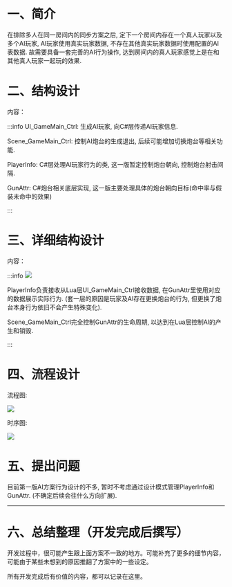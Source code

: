# 一、简介
在排除多人在同一房间内的同步方案之后, 定下一个房间内存在一个真人玩家以及多个AI玩家, AI玩家使用真实玩家数据, 不存在其他真实玩家数据时使用配置的AI表数据. 故需要具备一套完善的AI行为操作, 达到房间内的真人玩家感觉上是在和其他真人玩家一起玩的效果.

# 二、结构设计
内容：

:::info
UI_GameMain_Ctrl: 生成AI玩家, 向C#层传递AI玩家信息.

Scene_GameMain_Ctrl: 控制AI炮台的生成退出, 后续可能增加切换炮台等相关功能.

PlayerInfo: C#层处理AI玩家行为的类, 这一版暂定控制炮台朝向, 控制炮台射击间隔.

GunAttr: C#炮台相关底层实现, 这一版主要处理具体的炮台朝向目标(命中率与假装未命中的效果)

:::

# 三、详细结构设计
内容：

:::info
![](https://cdn.nlark.com/yuque/0/2024/png/43288772/1721031594853-9e25b8e8-9afd-47e6-be0d-27bf68d48c9f.png)

PlayerInfo负责接收从Lua层UI_GameMain_Ctrl接收数据, 在GunAttr里使用对应的数据展示实际行为. (套一层的原因是玩家及AI存在更换炮台的行为, 但更换了炮台本身行为依旧不会产生特殊变化).

Scene_GameMain_Ctrl完全控制GunAttr的生命周期, 以达到在Lua层控制AI的产生和销毁.

:::

# 四、流程设计
流程图: 

![](https://cdn.nlark.com/yuque/0/2024/png/43288772/1721033153132-c4be043b-06a4-473a-9d9d-e1dfa5edd2d1.png)

时序图:

![](https://cdn.nlark.com/yuque/0/2024/png/43288772/1721033984351-ceb1d798-c207-4d80-aabe-d5760525745c.png)



# 五、提出问题
目前第一版AI方案行为设计的不多, 暂时不考虑通过设计模式管理PlayerInfo和GunAttr. (不确定后续会往什么方向扩展).



---

# 六、总结整理（开发完成后撰写）
开发过程中，很可能产生跟上面方案不一致的地方。可能补充了更多的细节内容，可能由于某些未想到的原因推翻了方案中的一些设定。

所有开发完成后有价值的内容，都可以记录在这里。

